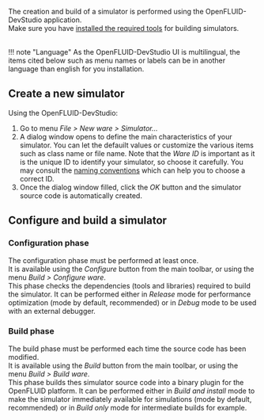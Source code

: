 The creation and build of a simulator is performed using the OpenFLUID-DevStudio application.  
Make sure you have [installed the required tools](scidevenv.md) for building simulators.  
<br/>

!!! note "Language"
    As the OpenFLUID-DevStudio UI is multilingual, the items cited below such as menu names or labels can be in another language than english for you installation.

## Create a new simulator

Using the OpenFLUID-DevStudio:

1. Go to menu _File > New ware > Simulator..._
1. A dialog window opens to define the main characteristics of your simulator. You can let the defauilt values or customize the various items such as class name or file name. Note that the _Ware ID_ is important as it is the unique ID to identify your simulator, so choose it carefully. You may consult the [naming conventions](simdatanaming.md) which can help you to choose a correct ID.
1. Once the dialog window filled, click the _OK_ button and the simulator source code is automatically created.


## Configure and build a simulator

### Configuration phase

The configuration phase must be performed at least once.  
It is available using the _Configure_ button from the main toolbar, or using the menu _Build > Configure ware_.  
This phase checks the dependencies (tools and libraries) required to build the simulator. It can be performed either in _Release_ mode for performance optimization (mode by default, recommended) or in _Debug_ mode to be used with an external debugger.

### Build phase

The build phase must be performed each time the source code has been modified.  
It is available using the _Build_ button from the main toolbar, or using the menu _Build > Build ware_.  
This phase builds thes simulator source code into a binary plugin for the OpenFLUID platform. It can be performed either in _Build and install_ mode to make the simulator immediately available for simulations (mode by default, recommended) or in _Build only_ mode for intermediate builds for example.
